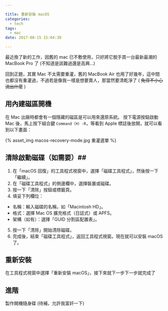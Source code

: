 ```yaml
---

title: 重新安裝 macOS
categories: 
  - tech
tags:
  - mac
date: 2017-08-15 15:04:30

---
```


最近換了新的工作，因舊的 mac 已不敷使用，只好將它脫手買一台最新最潮的 MacBook Pro 了 (不知道是該難過還是高興...)

回到正題，其實 Mac 不太需要重灌，舊的 MacBook Air 也用了好幾年，這中間也都沒有重灌過，不過若是像我一樣是想要賣人，那當然要清乾淨了 ( ~~免得不小心流出什麼~~ )

<!-- more -->

## 用內建磁區開機 ##

在 Mac 出廠時都會有一個隱藏的磁區是可以用來還原系統。
按下電源按鈕啟動 Mac 後，馬上按下組合鍵 `Command（⌘）-R`，等看到 Apple 標誌後放開，就可以看到以下畫面：

{% asset_img macos-recovery-mode.jpg 重灌選單 %}

## 清除啟動磁碟（如需要）##

1. 在「macOS 回復」的工具程式視窗中，選擇「磁碟工具程式」，然後按一下「繼續」。
2. 在「磁碟工具程式」的側邊欄中，選擇裝置或磁碟。
3. 按一下「清除」按鈕或標籤頁。
4. 填妥下列欄位：
 - 名稱：輸入磁碟的名稱，如「Macintosh HD」。
 - 格式：選擇 Mac OS 擴充格式（日誌式）或 APFS。
 - 架構（如有）：選擇「GUID 分割區配置表」。
5. 按一下「清除」開始清除磁碟。
6. 完成後，結束「磁碟工具程式」，返回工具程式視窗。現在就可以安裝 macOS 了。

## 重新安裝 ##

在工具程式視窗中選擇「重新安裝 macOS」，接下來就下一步下一步就完成了

## 進階 ##

製作開機隨身碟 (待補，允許我富奸一下)

